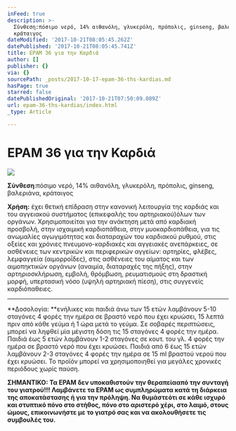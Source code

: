 ```yaml
---
inFeed: true
description: >-
  Σύνθεση:πόσιμο νερό, 14% αιθανόλη, γλυκερόλη, πρόπολις, ginseng, βαλεριάνα,
  κράταιγος
dateModified: '2017-10-21T08:05:45.262Z'
datePublished: '2017-10-21T08:05:45.741Z'
title: EPAM 36 για την Καρδιά
author: []
publisher: {}
via: {}
sourcePath: _posts/2017-10-17-epam-36-ths-kardias.md
hasPage: true
starred: false
datePublishedOriginal: '2017-10-21T07:50:09.089Z'
url: epam-36-ths-kardias/index.html
_type: Article

---
```

# EPAM 36 για την Καρδιά
![](https://the-grid-user-content.s3-us-west-2.amazonaws.com/3fc91e0b-8133-46fc-b1ed-b3c534f5b9de.jpg)

**Σύνθεση**:πόσιμο νερό, 14% αιθανόλη, γλυκερόλη, πρόπολις, ginseng, βαλεριάνα, κράταιγος

**Χρήση:** έχει θετική επίδραση στην κανονική λειτουργία της καρδιάς και του αγγειακού συστήματος (επικεφαλής του αρτηριακού)όλων των οργάνων. Χρησιμοποιείται για την ανάκτηση μετά από καρδιακή προσβολή, στην ισχαιμική καρδιοπάθεια, στην μυοκαρδιοπάθεια, για τις ανωμαλίες αγωγιμότητας και διαταραχών του καρδιακού ρυθμού, στις οξείες και χρόνιες πνευμονο-καρδιακές και αγγειακές ανεπάρκειες, σε ασθένειες των κεντρικών και περιφερικών αγγείων: αρτηρίες, φλέβες, λεμφαγγεία (αιμορροΐδες), στις ασθένειες του αίματος και των αιμοπηκτικών οργάνων (αναιμία, διαταραχές της πήξης), στην αρτηριοσκλήρωση, εμβολή, θρόμβωση, ρευματισμούς στη δραστική μορφή, υπερτασική νόσο (υψηλή αρτηριακή πίεση), στις συγγενείς καρδιόπαθειες.

---

**Δοσολογία: **ενήλικες και παιδιά άνω των 15 ετών λαμβάνουν 5-10 σταγόνες 4 φορές την ημέρα σε βραστό νερό που έχει κρυώσει, 15 λεπτά πριν από κάθε γεύμα ή 1 ώρα μετά το γεύμα. Σε σοβαρές περιπτώσεις, μπορεί να ληφθεί μία μέγιστη δόση τις 15 σταγόνες 4 φορές την ημέρα. Παιδιά έως 5 ετών λαμβάνουν 1-2 σταγόνες σε κουτ. του γλ. 4 φορές την ημέρα σε βραστό νερό που έχει κρυώσει. Παιδιά από 6 έως 15 ετών λαμβάνουν 2-3 σταγόνες 4 φορές την ημέρα σε 15 ml βραστού νερού που έχει κρυώσει. Το προϊόν μπορεί να χρησιμοποιηθεί για μεγάλες χρονικές περιόδους χωρίς παύση.

**ΣΗΜΑΝΤΙΚΟ: Τα EPAM δεν υποκαθιστούν την θεραπείααπό την συνταγή του γιατρού!!! Λαμβάνετε τα EPAM ως συμπληρώματα κατά τη διάρκεια της αποκατάστασης ή για την πρόληψη. Να θυμάστεότι σε κάθε ισχυρό και στυπτικό πόνο στο στήθος, πόνο στο αριστερό χέρι, στο λαιμό, στους ώμους, επικοινωνήστε με το γιατρό σας και να ακολουθήσετε τις συμβουλές του.**